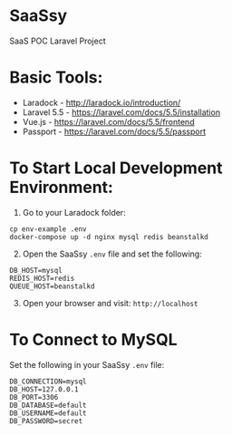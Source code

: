 # SaaSsy
SaaS POC Laravel Project

# Basic Tools:
* Laradock - http://laradock.io/introduction/
* Laravel 5.5 - https://laravel.com/docs/5.5/installation
* Vue.js - https://laravel.com/docs/5.5/frontend
* Passport - https://laravel.com/docs/5.5/passport

# To Start Local Development Environment:
1. Go to your Laradock folder:
```
cp env-example .env
docker-compose up -d nginx mysql redis beanstalkd
```

2. Open the SaaSsy `.env` file and set the following: 
```
DB_HOST=mysql
REDIS_HOST=redis
QUEUE_HOST=beanstalkd
```

3. Open your browser and visit: 
`http://localhost`

# To Connect to MySQL 
Set the following in your SaaSsy `.env` file:
```
DB_CONNECTION=mysql
DB_HOST=127.0.0.1
DB_PORT=3306
DB_DATABASE=default
DB_USERNAME=default
DB_PASSWORD=secret
```